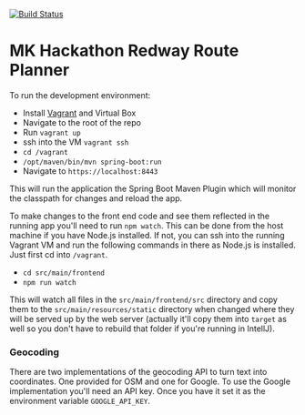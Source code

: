 [![Build Status](https://travis-ci.org/mkhackathon/redway-route-planner-2.svg?branch=master)](https://travis-ci.org/mkhackathon/redway-route-planner-2)
# MK Hackathon Redway Route Planner

To run the development environment:

* Install [Vagrant](https://www.vagrantup.com) and Virtual Box
* Navigate to the root of the repo
* Run `vagrant up`
* ssh into the VM `vagrant ssh`
* `cd /vagrant`
* `/opt/maven/bin/mvn spring-boot:run`
* Navigate to `https://localhost:8443`

This will run the application the Spring Boot Maven Plugin which will monitor the classpath for changes and reload the app.

To make changes to the front end code and see them reflected in the running app you'll need to run `npm watch`. This can be done from the host machine if you have Node.js installed. If not, you can ssh into the running Vagrant VM and run the following commands in there as Node.js is installed. Just first cd into `/vagrant`. 

* `cd src/main/frontend`
* `npm run watch`

This will watch all files in the `src/main/frontend/src` directory and copy them to the `src/main/resources/static` directory when changed where they will be served up by the web server (actually it'll copy them into `target` as well so you don't have to rebuild that folder if you're running in IntellJ).

### Geocoding

There are two implementations of the geocoding API to turn text into coordinates. One provided for OSM and one for Google.
To use the Google implementation you'll need an API key. Once you have it set it as the environment variable `GOOGLE_API_KEY`.


